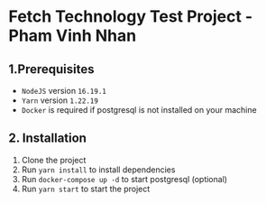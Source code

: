 # Fetch Technology Test Project - Pham Vinh Nhan

## 1.Prerequisites

-   `NodeJS` version `16.19.1`
-   `Yarn` version `1.22.19`
-   `Docker` is required if postgresql is not installed on your machine

## 2. Installation

1. Clone the project
2. Run `yarn install` to install dependencies
3. Run `docker-compose up -d` to start postgresql (optional)
4. Run `yarn start` to start the project
